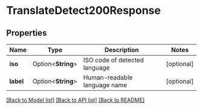 # TranslateDetect200Response

## Properties

Name | Type | Description | Notes
------------ | ------------- | ------------- | -------------
**iso** | Option<**String**> | ISO code of detected language | [optional]
**label** | Option<**String**> | Human-readable language name | [optional]

[[Back to Model list]](../README.md#documentation-for-models) [[Back to API list]](../README.md#documentation-for-api-endpoints) [[Back to README]](../README.md)


